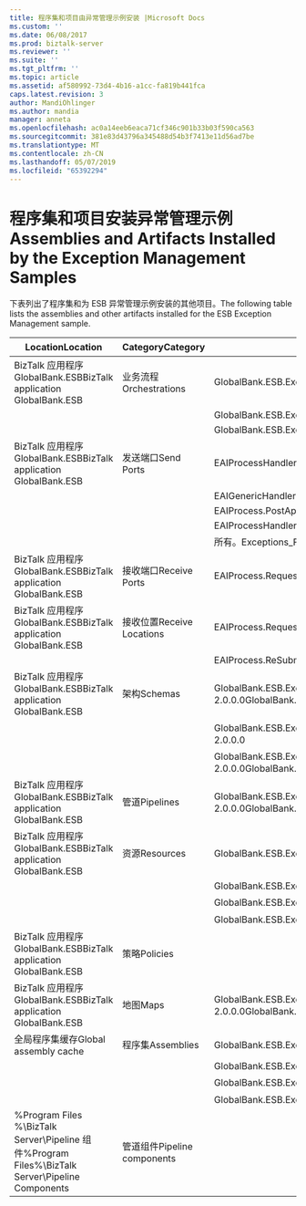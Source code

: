 ```yaml
---
title: 程序集和项目由异常管理示例安装 |Microsoft Docs
ms.custom: ''
ms.date: 06/08/2017
ms.prod: biztalk-server
ms.reviewer: ''
ms.suite: ''
ms.tgt_pltfrm: ''
ms.topic: article
ms.assetid: af580992-73d4-4b16-a1cc-fa819b441fca
caps.latest.revision: 3
author: MandiOhlinger
ms.author: mandia
manager: anneta
ms.openlocfilehash: ac0a14eeb6eaca71cf346c901b33b03f590ca563
ms.sourcegitcommit: 381e83d43796a345488d54b3f7413e11d56ad7be
ms.translationtype: MT
ms.contentlocale: zh-CN
ms.lasthandoff: 05/07/2019
ms.locfileid: "65392294"
---
```

# <a name="assemblies-and-artifacts-installed-by-the-exception-management-samples"></a><span data-ttu-id="0dbee-102">程序集和项目安装异常管理示例</span><span class="sxs-lookup"><span data-stu-id="0dbee-102">Assemblies and Artifacts Installed by the Exception Management Samples</span></span>
<span data-ttu-id="0dbee-103">下表列出了程序集和为 ESB 异常管理示例安装的其他项目。</span><span class="sxs-lookup"><span data-stu-id="0dbee-103">The following table lists the assemblies and other artifacts installed for the ESB Exception Management sample.</span></span>  
  
|<span data-ttu-id="0dbee-104">Location</span><span class="sxs-lookup"><span data-stu-id="0dbee-104">Location</span></span>|<span data-ttu-id="0dbee-105">Category</span><span class="sxs-lookup"><span data-stu-id="0dbee-105">Category</span></span>|<span data-ttu-id="0dbee-106">名称和版本的组件</span><span class="sxs-lookup"><span data-stu-id="0dbee-106">Name and version of the component</span></span>|  
|--------------|--------------|---------------------------------------|  
|<span data-ttu-id="0dbee-107">BizTalk 应用程序 GlobalBank.ESB</span><span class="sxs-lookup"><span data-stu-id="0dbee-107">BizTalk application GlobalBank.ESB</span></span>|<span data-ttu-id="0dbee-108">业务流程</span><span class="sxs-lookup"><span data-stu-id="0dbee-108">Orchestrations</span></span>|<span data-ttu-id="0dbee-109">GlobalBank.ESB.ExceptionHandling.Processes.EAIProcess</span><span class="sxs-lookup"><span data-stu-id="0dbee-109">GlobalBank.ESB.ExceptionHandling.Processes.EAIProcess</span></span>|  
|||<span data-ttu-id="0dbee-110">GlobalBank.ESB.ExceptionHandling.Handlers.EAIGenericHandler</span><span class="sxs-lookup"><span data-stu-id="0dbee-110">GlobalBank.ESB.ExceptionHandling.Handlers.EAIGenericHandler</span></span>|  
|||<span data-ttu-id="0dbee-111">GlobalBank.ESB.ExceptionHandling.Handlers.EAIProcessHandler</span><span class="sxs-lookup"><span data-stu-id="0dbee-111">GlobalBank.ESB.ExceptionHandling.Handlers.EAIProcessHandler</span></span>|  
|<span data-ttu-id="0dbee-112">BizTalk 应用程序 GlobalBank.ESB</span><span class="sxs-lookup"><span data-stu-id="0dbee-112">BizTalk application GlobalBank.ESB</span></span>|<span data-ttu-id="0dbee-113">发送端口</span><span class="sxs-lookup"><span data-stu-id="0dbee-113">Send Ports</span></span>|<span data-ttu-id="0dbee-114">EAIProcessHandler.RepairSubmit</span><span class="sxs-lookup"><span data-stu-id="0dbee-114">EAIProcessHandler.RepairSubmit</span></span>|  
|||<span data-ttu-id="0dbee-115">EAIGenericHandler.PostTmpMsg</span><span class="sxs-lookup"><span data-stu-id="0dbee-115">EAIGenericHandler.PostTmpMsg</span></span>|  
|||<span data-ttu-id="0dbee-116">EAIProcess.PostApproval</span><span class="sxs-lookup"><span data-stu-id="0dbee-116">EAIProcess.PostApproval</span></span>|  
|||<span data-ttu-id="0dbee-117">EAIProcessHandler.PostDecline</span><span class="sxs-lookup"><span data-stu-id="0dbee-117">EAIProcessHandler.PostDecline</span></span>|  
|||<span data-ttu-id="0dbee-118">所有。Exceptions_FILE （引用 GlobalFaultProcessor 管道）</span><span class="sxs-lookup"><span data-stu-id="0dbee-118">ALL.Exceptions_FILE (references the GlobalFaultProcessor pipeline)</span></span>|  
|<span data-ttu-id="0dbee-119">BizTalk 应用程序 GlobalBank.ESB</span><span class="sxs-lookup"><span data-stu-id="0dbee-119">BizTalk application GlobalBank.ESB</span></span>|<span data-ttu-id="0dbee-120">接收端口</span><span class="sxs-lookup"><span data-stu-id="0dbee-120">Receive Ports</span></span>|<span data-ttu-id="0dbee-121">EAIProcess.RequestPort</span><span class="sxs-lookup"><span data-stu-id="0dbee-121">EAIProcess.RequestPort</span></span>|  
|<span data-ttu-id="0dbee-122">BizTalk 应用程序 GlobalBank.ESB</span><span class="sxs-lookup"><span data-stu-id="0dbee-122">BizTalk application GlobalBank.ESB</span></span>|<span data-ttu-id="0dbee-123">接收位置</span><span class="sxs-lookup"><span data-stu-id="0dbee-123">Receive Locations</span></span>|<span data-ttu-id="0dbee-124">EAIProcess.RequestPort_FILE</span><span class="sxs-lookup"><span data-stu-id="0dbee-124">EAIProcess.RequestPort_FILE</span></span>|  
|||<span data-ttu-id="0dbee-125">EAIProcess.ReSubmit_HTTP</span><span class="sxs-lookup"><span data-stu-id="0dbee-125">EAIProcess.ReSubmit_HTTP</span></span>|  
|<span data-ttu-id="0dbee-126">BizTalk 应用程序 GlobalBank.ESB</span><span class="sxs-lookup"><span data-stu-id="0dbee-126">BizTalk application GlobalBank.ESB</span></span>|<span data-ttu-id="0dbee-127">架构</span><span class="sxs-lookup"><span data-stu-id="0dbee-127">Schemas</span></span>|<span data-ttu-id="0dbee-128">GlobalBank.ESB.ExceptionHandling.Schemas.System_Properties 版本 2.0.0.0</span><span class="sxs-lookup"><span data-stu-id="0dbee-128">GlobalBank.ESB.ExceptionHandling.Schemas.System_Properties Version 2.0.0.0</span></span>|  
|||<span data-ttu-id="0dbee-129">GlobalBank.ESB.ExceptionHandling.Schemas.Request 版本 2.0.0.0</span><span class="sxs-lookup"><span data-stu-id="0dbee-129">GlobalBank.ESB.ExceptionHandling.Schemas.Request Version 2.0.0.0</span></span>|  
|||<span data-ttu-id="0dbee-130">GlobalBank.ESB.ExceptionHandling.Schemas.RequestDenied 版本 2.0.0.0</span><span class="sxs-lookup"><span data-stu-id="0dbee-130">GlobalBank.ESB.ExceptionHandling.Schemas.RequestDenied Version 2.0.0.0</span></span>|  
|<span data-ttu-id="0dbee-131">BizTalk 应用程序 GlobalBank.ESB</span><span class="sxs-lookup"><span data-stu-id="0dbee-131">BizTalk application GlobalBank.ESB</span></span>|<span data-ttu-id="0dbee-132">管道</span><span class="sxs-lookup"><span data-stu-id="0dbee-132">Pipelines</span></span>|<span data-ttu-id="0dbee-133">GlobalBank.ESB.ExceptionHandling.Pipelines.GlobalFaultProcessor 版本 2.0.0.0</span><span class="sxs-lookup"><span data-stu-id="0dbee-133">GlobalBank.ESB.ExceptionHandling.Pipelines.GlobalFaultProcessor Version 2.0.0.0</span></span>|  
|<span data-ttu-id="0dbee-134">BizTalk 应用程序 GlobalBank.ESB</span><span class="sxs-lookup"><span data-stu-id="0dbee-134">BizTalk application GlobalBank.ESB</span></span>|<span data-ttu-id="0dbee-135">资源</span><span class="sxs-lookup"><span data-stu-id="0dbee-135">Resources</span></span>|<span data-ttu-id="0dbee-136">GlobalBank.ESB.ExceptionHandling.Handlers 版本 2.0.0.0</span><span class="sxs-lookup"><span data-stu-id="0dbee-136">GlobalBank.ESB.ExceptionHandling.Handlers Version 2.0.0.0</span></span>|  
|||<span data-ttu-id="0dbee-137">GlobalBank.ESB.ExceptionHandling.Processes Version 2.0.0.0</span><span class="sxs-lookup"><span data-stu-id="0dbee-137">GlobalBank.ESB.ExceptionHandling.Processes Version 2.0.0.0</span></span>|  
|||<span data-ttu-id="0dbee-138">GlobalBank.ESB.ExceptionHandling.Schemas 版本 2.0.0.0</span><span class="sxs-lookup"><span data-stu-id="0dbee-138">GlobalBank.ESB.ExceptionHandling.Schemas Version 2.0.0.0</span></span>|  
|||<span data-ttu-id="0dbee-139">GlobalBank.ESB.ExceptionHandling.Pipelines 版本 2.0.0.0</span><span class="sxs-lookup"><span data-stu-id="0dbee-139">GlobalBank.ESB.ExceptionHandling.Pipelines Version 2.0.0.0</span></span>|  
|<span data-ttu-id="0dbee-140">BizTalk 应用程序 GlobalBank.ESB</span><span class="sxs-lookup"><span data-stu-id="0dbee-140">BizTalk application GlobalBank.ESB</span></span>|<span data-ttu-id="0dbee-141">策略</span><span class="sxs-lookup"><span data-stu-id="0dbee-141">Policies</span></span>||  
|<span data-ttu-id="0dbee-142">BizTalk 应用程序 GlobalBank.ESB</span><span class="sxs-lookup"><span data-stu-id="0dbee-142">BizTalk application GlobalBank.ESB</span></span>|<span data-ttu-id="0dbee-143">地图</span><span class="sxs-lookup"><span data-stu-id="0dbee-143">Maps</span></span>|<span data-ttu-id="0dbee-144">GlobalBank.ESB.ExceptionHandling.Schemas.MapToReqDenied 版本 2.0.0.0</span><span class="sxs-lookup"><span data-stu-id="0dbee-144">GlobalBank.ESB.ExceptionHandling.Schemas.MapToReqDenied Version 2.0.0.0</span></span>|  
|<span data-ttu-id="0dbee-145">全局程序集缓存</span><span class="sxs-lookup"><span data-stu-id="0dbee-145">Global assembly cache</span></span>|<span data-ttu-id="0dbee-146">程序集</span><span class="sxs-lookup"><span data-stu-id="0dbee-146">Assemblies</span></span>|<span data-ttu-id="0dbee-147">GlobalBank.ESB.ExceptionHandling.Handlers 版本 2.0.0.0</span><span class="sxs-lookup"><span data-stu-id="0dbee-147">GlobalBank.ESB.ExceptionHandling.Handlers Version 2.0.0.0</span></span>|  
|||<span data-ttu-id="0dbee-148">GlobalBank.ESB.ExceptionHandling.Processes Version 2.0.0.0</span><span class="sxs-lookup"><span data-stu-id="0dbee-148">GlobalBank.ESB.ExceptionHandling.Processes Version 2.0.0.0</span></span>|  
|||<span data-ttu-id="0dbee-149">GlobalBank.ESB.ExceptionHandling.Schemas 版本 2.0.0.0</span><span class="sxs-lookup"><span data-stu-id="0dbee-149">GlobalBank.ESB.ExceptionHandling.Schemas Version 2.0.0.0</span></span>|  
|||<span data-ttu-id="0dbee-150">GlobalBank.ESB.ExceptionHandling.Pipelines 版本 2.0.0.0</span><span class="sxs-lookup"><span data-stu-id="0dbee-150">GlobalBank.ESB.ExceptionHandling.Pipelines Version 2.0.0.0</span></span>|  
|<span data-ttu-id="0dbee-151">%Program Files %\\BizTalk Server\Pipeline 组件</span><span class="sxs-lookup"><span data-stu-id="0dbee-151">%Program Files%\\BizTalk Server\Pipeline Components</span></span>|<span data-ttu-id="0dbee-152">管道组件</span><span class="sxs-lookup"><span data-stu-id="0dbee-152">Pipeline components</span></span>||